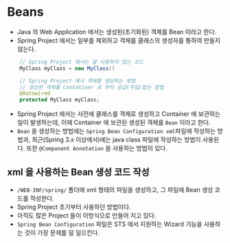 # Beans
- Java 의 Web Application 에서는 생성된(초기화된) 객체를 Bean 이라고 한다.
- Spring Project 에서는 일부를 제외하고 객체를 클래스의 생성자를 통하여 만들지 않는다.
``` java
	// Spring Project 에서는 잘 사용하지 않는 코드
	MyClass myClass = new MyClass()

	// Spring Project 에서 객체를 생성하는 방법
	// 생성된 객체를 Contatiner 로 부터 공급(주입)밥는 방법
	@Autowired
	protected MyClass myClass;
```
- Spring Project 에서는 사전에 클래스를 객체로 생성하고 Container 에 보관하는 일이 발생하는데, 이때 Container 에 보관된 생성된 객체를 `Bean` 이라고 한다.
- `Bean` 을 생성하는 방법에는 `Spring Bean Configuration xml`파일에 작성하는 방법과, 최근(Spring 3.x 이상에서)에는 java class 파일에 작성하는 방법이 사용된다. 또한 `@Component Annotation` 을 사용하는 방법이 있다.

## xml 을 사용하는 Bean 생성 코드 작성
- `/WEB-INF/spring/` 폴더에 xml 형태의 파일을 생성하고, 그 파일에 Bean 생성 코드를 작성한다.
- Spring Project 초기부터 사용하던 방법이다.
- 아직도 많은 Project 들이 이방식으로 만들어 지고 있다.
- `Spring Bean Configuration` 파일은 STS 에서 지원하는 Wizard 기능을 사용하는 것이 가장 문제를 덜 일으킨다.